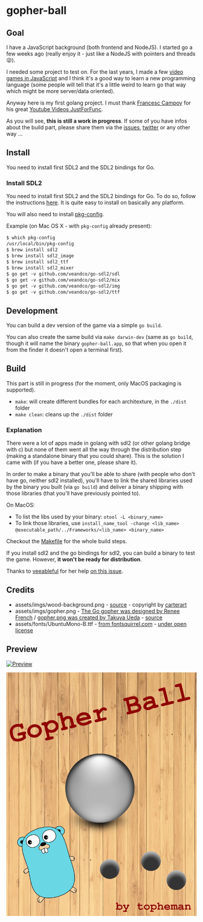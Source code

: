 gopher-ball
===========

## Goal

I have a JavaScript background (both frontend and NodeJS). I started go a few weeks ago (really enjoy it - just like a NodeJS with pointers and threads 😜).

I needed some project to test on. For the last years, I made a few [video games in JavaScript](http://dev.topheman.com/my-projects/) and I think it's a good way to learn a new programming language (some people will tell that it's a little weird to learn go that way which might be more server/data oriented).

Anyway here is my first golang project. I must thank [Francesc Campoy](https://github.com/campoy) for his great [Youtube Videos JustForFunc](https://youtu.be/aYkxFbd6luY?list=PL64wiCrrxh4Jisi7OcCJIUpguV_f5jGnZ).

As you will see, **this is still a work in progress**. If some of you have infos about the build part, please share them via the [issues](https://github.com/topheman/gopher-ball/issues), [twitter](https://twitter.com/topheman) or any other way ...

## Install

You need to install first SDL2 and the SDL2 bindings for Go.

### Install SDL2

You need to install first SDL2 and the SDL2 bindings for Go. To do so, follow the instructions [here](https://github.com/veandco/go-sdl2).
It is quite easy to install on basically any platform.

You will also need to install [pkg-config](https://en.wikipedia.org/wiki/Pkg-config).

Example (on Mac OS X - with `pkg-config` already present):

```shell
$ which pkg-config
/usr/local/bin/pkg-config
$ brew install sdl2
$ brew install sdl2_image
$ brew install sdl2_ttf
$ brew install sdl2_mixer
$ go get -v github.com/veandco/go-sdl2/sdl
$ go get -v github.com/veandco/go-sdl2/mix
$ go get -v github.com/veandco/go-sdl2/img
$ go get -v github.com/veandco/go-sdl2/ttf
```

## Development

You can build a dev version of the game via a simple `go build`.

You can also create the same build via `make darwin-dev` (same as `go build`, though it will name the binary `gopher-ball.app`, so that when you open it from the finder it doesn't open a terminal first).

## Build

This part is still in progress (for the moment, only MacOS packaging is supported).

* `make`: will create different bundles for each architexture, in the `./dist` folder
* `make clean`: cleans up the `./dist` folder

### Explanation

There were a lot of apps made in golang with sdl2 (or other golang bridge with c) but none of them went all the way through the distribution step (making a standalone binary that you could share). This is the solution I came with (if you have a better one, please share it).

In order to make a binary that you'll be able to share (with people who don't have go, neither sdl2 installed), you'll have to link the shared libraries used by the binary you built (via `go build`) and deliver a binary shipping with those libraries (that you'll have previously pointed to).

On MacOS:

* To list the libs used by your binary: `otool -L <binary_name>`
* To link those libraries, use `install_name_tool -change <lib_name> @executable_path/../Frameworks/<lib_name> <binary_name>`

Checkout the [Makefile](https://github.com/topheman/gopher-ball/blob/master/Makefile) for the whole build steps.

If you install sdl2 and the go bindings for sdl2, you can build a binary to test the game. However, **it won't be ready for distribution**.

Thanks to [veeableful](https://github.com/veeableful) for her help [on this issue](https://github.com/veandco/go-sdl2/issues/234).

## Credits

- assets/imgs/wood-background.png - [source](https://fr.vecteezy.com/art-vectoriel/133727-vector-wood-planks-background) - copyright by [carterart](https://fr.vecteezy.com/membres/carterart)
- assets/imgs/gopher.png - [The Go gopher was designed by Renee French](http://reneefrench.blogspot.com/) / [gopher.png was created by Takuya Ueda](https://twitter.com/tenntenn) - [source](https://github.com/golang-samples)
- assets/fonts/UbuntuMono-B.ttf - [from fontsquirrel.com](https://www.fontsquirrel.com/fonts/ubuntu-mono) - [under open license](http://font.ubuntu.com/ufl/)

## Preview

[![Preview](http://i.imgur.com/Y1bT6Du.gif)](http://i.imgur.com/Y1bT6Du.gif)

[![Preview](https://raw.githubusercontent.com/topheman/gopher-ball/master/assets/imgs/splashScreen.jpg)](http://i.imgur.com/Y1bT6Du.gif)